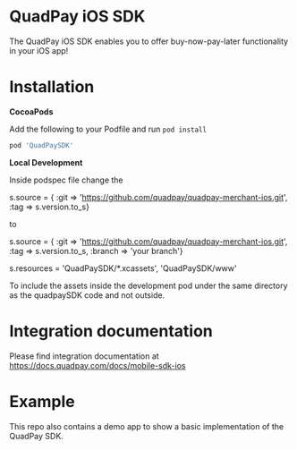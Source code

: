 QuadPay iOS SDK
==============

The QuadPay iOS SDK enables you to offer buy-now-pay-later functionality in your iOS app!

Installation
============

<strong> CocoaPods </strong>

Add the following to your Podfile and run `pod install`
```ruby
pod 'QuadPaySDK'
```

<strong> Local Development </strong>

Inside podspec file change the 

s.source = { :git => 'https://github.com/quadpay/quadpay-merchant-ios.git', :tag => s.version.to_s}

to

s.source = { :git => 'https://github.com/quadpay/quadpay-merchant-ios.git', :tag => s.version.to_s, :branch => 'your branch'}

s.resources = 'QuadPaySDK/*.xcassets', 'QuadPaySDK/www'

To include the assets inside the development pod under the same directory as the quadpaySDK code and not outside. 

Integration documentation
==============

Please find integration documentation at https://docs.quadpay.com/docs/mobile-sdk-ios


Example
=======

This repo also contains a demo app to show a basic implementation of the QuadPay SDK.
